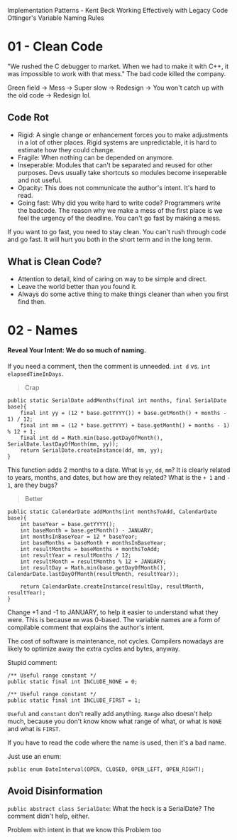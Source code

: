 Implementation Patterns - Kent Beck
Working Effectively with Legacy Code
Ottinger's Variable Naming Rules

# 01 - Clean Code

"We rushed the C debugger to market. When we had to make it with C++, it was impossible to work with that mess." The bad code killed the company.

Green field -> Mess -> Super slow -> Redesign -> You won't catch up with the old code -> Redesign lol.

## Code Rot
- Rigid: A single change or enhancement forces you to make adjustments in a lot of other places. Rigid systems are unpredictable, it is hard to estimate how they could change.
- Fragile: When nothing can be depended on anymore.
- Inseperable: Modules that can't be separated and reused for other purposes. Devs usually take shortcuts so modules become inseperable and not useful.
- Opacity: This does not communicate the author's intent. It's hard to read.
- Going fast: Why did you write hard to write code? Programmers write the badcode. The reason why we make a mess of the first place is we feel the urgency of the deadline. You can't go fast by making a mess.

If you want to go fast, you need to stay clean. You can't rush through code and go fast. It will hurt you both in the short term and in the long term.

## What is Clean Code?
- Attention to detail, kind of caring on way to be simple and direct.
- Leave the world better than you found it.
- Always do some active thing to make things cleaner than when you first find then.

# 02 - Names

#### Reveal Your Intent: We do so much of naming. 
If you need a comment, then the comment is unneeded. `int d` vs. `int elapsedTimeInDays`.

> Crap

    public static SerialDate addMonths(final int months, final SerialDate base){
        final int yy = (12 * base.getYYYY()) + base.getMonth() + months - 1) / 12;
        final int mm = (12 * base.getYYYY) + base.getMonth() + months - 1) % 12 + 1;
        final int dd = Math.min(base.getDayOfMonth(), SerialDate.lastDayOfMonth(mm, yy));
        return SerialDate.createInstance(dd, mm, yy);
    }

This function adds 2 months to a date. What is `yy`, `dd`, `mm`? It is clearly related to years, months, and dates, but how are they related? What is the `+ 1` and `- 1`, are they bugs?

> Better

    public static CalendarDate addMonths(int monthsToAdd, CalendarDate base){
        int baseYear = base.getYYYY();
        int baseMonth = base.getMonth() - JANUARY;
        int monthsInBaseYear = 12 * baseYear;
        int baseMonths = baseMonth + monthsInBaseYear;
        int resultMonths = baseMonths + monthsToAdd;
        int resultYear = resultMonths / 12;
        int resultMonth = resultMonths % 12 + JANUARY;
        int resultDay = Math.min(base.getDayOfMonth(), CalendarDate.lastDayOfMonth(resultMonth, resultYear));

        return CalendarDate.createInstance(resultDay, resultMonth, resultYear);
    }

Change +1 and -1 to JANUARY, to help it easier to understand what they were. This is because `mm` was 0-based. The variable names are a form of compilable comment that explains the author's intent.

The cost of software is maintenance, not cycles. Compilers nowadays are likely to optimize away the extra cycles and bytes, anyway.

Stupid comment:

    /** Useful range constant */
    public static final int INCLUDE_NONE = 0;

    /** Useful range constant */
    public static final int INCLUDE_FIRST = 1;

`Useful` and `constant` don't really add anything. `Range` also doesn't help much, because you don't know know what range of what, or what is `NONE` and what is `FIRST`.

If you have to read the code where the name is used, then it's a bad name.

Just use an enum:
    
    public enum DateInterval(OPEN, CLOSED, OPEN_LEFT, OPEN_RIGHT);

## Avoid Disinformation

`public abstract class SerialDate`: What the heck is a SerialDate? The comment didn't help, either.

Problem with intent in that we know this Problem too



